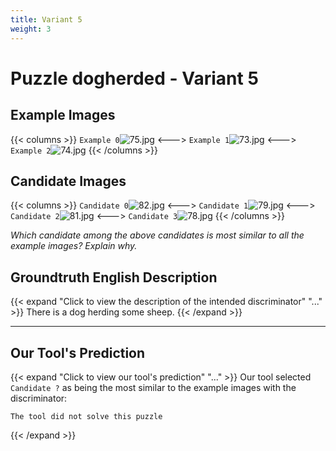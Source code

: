 ```yaml
---
title: Variant 5
weight: 3
---
```


# Puzzle dogherded - Variant 5

## Example Images
{{< columns >}}
`Example 0`![75.jpg](/natscene-data/images/75.jpg)
<--->
`Example 1`![73.jpg](/natscene-data/images/73.jpg)
<--->
`Example 2`![74.jpg](/natscene-data/images/74.jpg)
{{< /columns >}}

## Candidate Images
{{< columns >}}
`Candidate 0`![82.jpg](/natscene-data/images/82.jpg)
<--->
`Candidate 1`![79.jpg](/natscene-data/images/79.jpg)
<--->
`Candidate 2`![81.jpg](/natscene-data/images/81.jpg)
<--->
`Candidate 3`![78.jpg](/natscene-data/images/78.jpg)
{{< /columns >}}

*Which candidate among the above candidates is most similar to all the example images? Explain why.*

## Groundtruth English Description

{{< expand "Click to view the description of the intended discriminator" "..." >}}
There is a dog herding some sheep.
{{< /expand >}}

---



## Our Tool's Prediction

{{< expand "Click to view our tool's prediction" "..." >}}
Our tool selected `Candidate ?` as being the most similar to the example images with the discriminator:
```plaintext
The tool did not solve this puzzle
```
{{< /expand >}}

